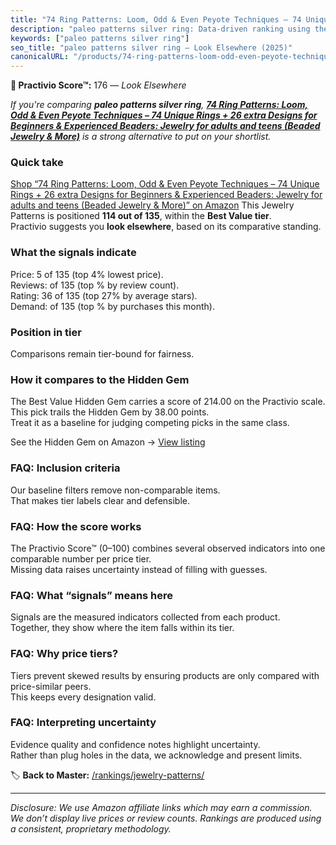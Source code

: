 ```yaml
---
title: "74 Ring Patterns: Loom, Odd & Even Peyote Techniques – 74 Unique Rings + 26 extra Designs for Beginners & Experienced Beaders: Jewelry for adults and teens (Beaded Jewelry & More)"
description: "paleo patterns silver ring: Data-driven ranking using the Practivio Score™. Positioned by quality, value, demand, findability, momentum."
keywords: ["paleo patterns silver ring"]
seo_title: "paleo patterns silver ring — Look Elsewhere (2025)"
canonicalURL: "/products/74-ring-patterns-loom-odd-even-peyote-techniques-74-unique-rings-26-extra-designs-for-beginners-experienced-beaders-jewelry-for-adults-and-teens-beaded-jewelry-more-B0FD6XGK5J/"
---
```


**🚫 Practivio Score™:** 176 — _Look Elsewhere_


*If you're comparing **paleo patterns silver ring**, **[74 Ring Patterns: Loom, Odd & Even Peyote Techniques – 74 Unique Rings + 26 extra Designs for Beginners & Experienced Beaders: Jewelry for adults and teens (Beaded Jewelry & More)](https://www.amazon.com/dp/B0FD6XGK5J?tag=practivio-20)** is a strong alternative to put on your shortlist.*
### Quick take
[Shop “74 Ring Patterns: Loom, Odd & Even Peyote Techniques – 74 Unique Rings + 26 extra Designs for Beginners & Experienced Beaders: Jewelry for adults and teens (Beaded Jewelry & More)” on Amazon](https://www.amazon.com/dp/B0FD6XGK5J?tag=practivio-20)
This Jewelry Patterns is positioned **114 out of 135**, within the **Best Value tier**.  
Practivio suggests you **look elsewhere**, based on its comparative standing.

### What the signals indicate
Price: 5 of 135 (top 4% lowest price).  
Reviews:  of 135 (top % by review count).  
Rating: 36 of 135 (top 27% by average stars).  
Demand:  of 135 (top % by purchases this month).

### Position in tier
Comparisons remain tier-bound for fairness.

### How it compares to the Hidden Gem
The Best Value Hidden Gem carries a score of 214.00 on the Practivio scale.  
This pick trails the Hidden Gem by 38.00 points.  
Treat it as a baseline for judging competing picks in the same class.  

See the Hidden Gem on Amazon → [View listing](https://www.amazon.com/dp/B093FGF24C?tag=practivio-20)

### FAQ: Inclusion criteria
Our baseline filters remove non-comparable items.  
That makes tier labels clear and defensible.

### FAQ: How the score works
The Practivio Score™ (0–100) combines several observed indicators into one comparable number per price tier.  
Missing data raises uncertainty instead of filling with guesses.

### FAQ: What “signals” means here
Signals are the measured indicators collected from each product.  
Together, they show where the item falls within its tier.

### FAQ: Why price tiers?
Tiers prevent skewed results by ensuring products are only compared with price-similar peers.  
This keeps every designation valid.

### FAQ: Interpreting uncertainty
Evidence quality and confidence notes highlight uncertainty.  
Rather than plug holes in the data, we acknowledge and present limits.


🏷️ **Back to Master:** [/rankings/jewelry-patterns/](/rankings/jewelry-patterns/)

---
_Disclosure: We use Amazon affiliate links which may earn a commission. We don’t display live prices or review counts. Rankings are produced using a consistent, proprietary methodology._
